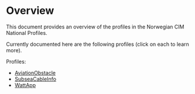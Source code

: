 # Overview

This document provides an overview of the profiles in the Norwegian CIM National Profiles.

Currently documented here are the following profiles (click on each to learn more).

Profiles:

- [AviationObstacle](./AviationObstacle/index.md)
- [SubseaCableInfo](./SubseaCableInfo/index.md)
- [WattApp](./WattApp/index.md)
